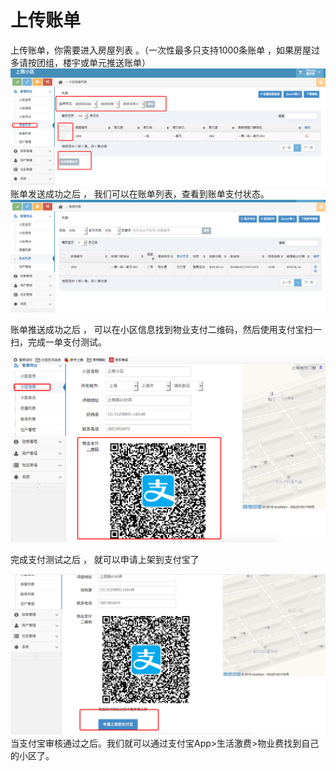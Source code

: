 # 上传账单

上传账单，你需要进入房屋列表  。（一次性最多只支持1000条账单 ，如果房屋过多请按团组，楼宇或单元推送账单）![](/assets/import21.png)账单发送成功之后 ， 我们可以在账单列表，查看到账单支付状态。 ![](/assets/import31.png)



账单推送成功之后 ， 可以在小区信息找到物业支付二维码，然后使用支付宝扫一扫，完成一单支付测试。

![](/assets/import15.png)

完成支付测试之后 ， 就可以申请上架到支付宝了

![](/assets/import20.png)当支付宝审核通过之后。我们就可以通过支付宝App&gt;生活激费&gt;物业费找到自己的小区了。

